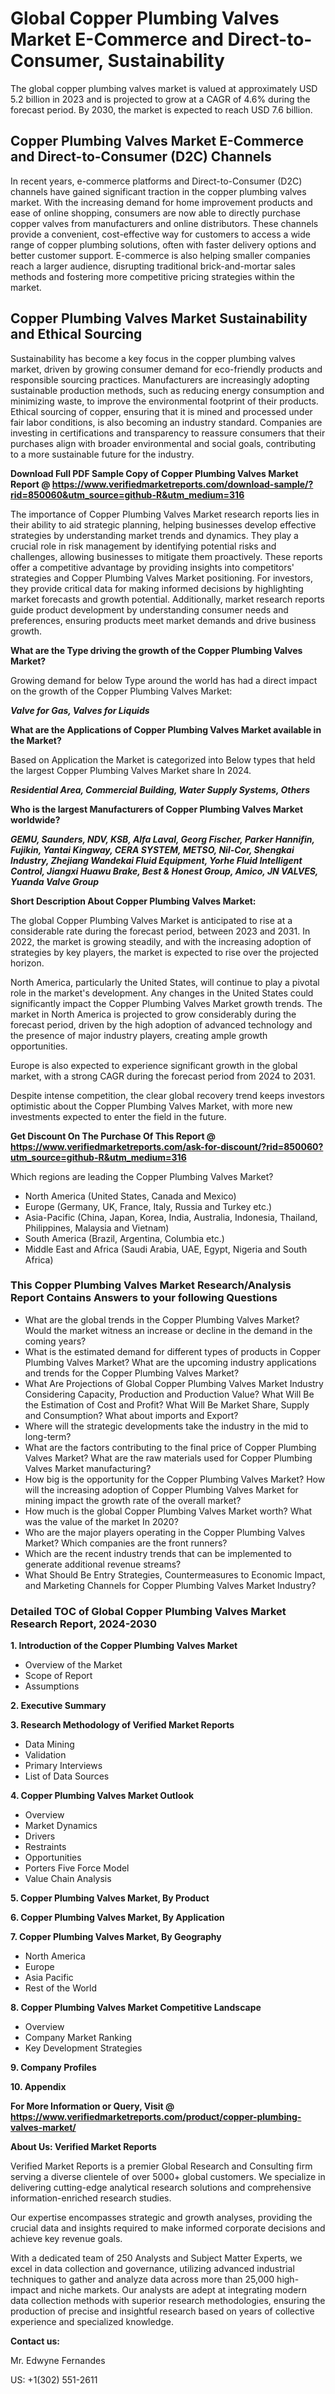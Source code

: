 <h1>Global Copper Plumbing Valves Market E-Commerce and Direct-to-Consumer, Sustainability</h1><p class=""><p>The global copper plumbing valves market is valued at approximately USD 5.2 billion in 2023 and is projected to grow at a CAGR of 4.6% during the forecast period. By 2030, the market is expected to reach USD 7.6 billion.</p><h2>Copper Plumbing Valves Market E-Commerce and Direct-to-Consumer (D2C) Channels</h2><p>In recent years, e-commerce platforms and Direct-to-Consumer (D2C) channels have gained significant traction in the copper plumbing valves market. With the increasing demand for home improvement products and ease of online shopping, consumers are now able to directly purchase copper valves from manufacturers and online distributors. These channels provide a convenient, cost-effective way for customers to access a wide range of copper plumbing solutions, often with faster delivery options and better customer support. E-commerce is also helping smaller companies reach a larger audience, disrupting traditional brick-and-mortar sales methods and fostering more competitive pricing strategies within the market.</p><h2>Copper Plumbing Valves Market Sustainability and Ethical Sourcing</h2><p>Sustainability has become a key focus in the copper plumbing valves market, driven by growing consumer demand for eco-friendly products and responsible sourcing practices. Manufacturers are increasingly adopting sustainable production methods, such as reducing energy consumption and minimizing waste, to improve the environmental footprint of their products. Ethical sourcing of copper, ensuring that it is mined and processed under fair labor conditions, is also becoming an industry standard. Companies are investing in certifications and transparency to reassure consumers that their purchases align with broader environmental and social goals, contributing to a more sustainable future for the industry.</p></p><p class=""><strong>Download Full PDF Sample Copy of Copper Plumbing Valves Market Report @ <a href="https://www.verifiedmarketreports.com/download-sample/?rid=850060&utm_source=github-R&utm_medium=316" target="_blank">https://www.verifiedmarketreports.com/download-sample/?rid=850060&utm_source=github-R&utm_medium=316</a></strong></p><p>The importance of&nbsp;Copper Plumbing Valves Market research reports lies in their ability to aid strategic planning, helping businesses develop effective strategies by understanding market trends and dynamics. They play a crucial role in risk management by identifying potential risks and challenges, allowing businesses to mitigate them proactively. These reports offer a competitive advantage by providing insights into competitors' strategies and Copper Plumbing Valves Market positioning. For investors, they provide critical data for making informed decisions by highlighting market forecasts and growth potential. Additionally, market research reports guide product development by understanding consumer needs and preferences, ensuring products meet market demands and drive business growth.</p><p><strong>What are the&nbsp;Type driving the growth of the Copper Plumbing Valves Market?</strong></p><p id="" class="">Growing demand for below Type around the world has had a direct impact on the growth of the Copper Plumbing Valves Market:</p><p class=""><em><strong>Valve for Gas, Valves for Liquids</strong></em></p><p class=""><strong>What are the&nbsp;Applications&nbsp;of Copper Plumbing Valves Market available in the Market?</strong></p><p id="" class="">Based on Application the Market is categorized into Below types that held the largest Copper Plumbing Valves Market share In 2024.</p><p class=""><em><strong>Residential Area, Commercial Building, Water Supply Systems, Others</strong></em></p><p class=""><strong>Who is the largest Manufacturers of Copper Plumbing Valves Market worldwide?</strong></p><p><em><strong>GEMU, Saunders, NDV, KSB, Alfa Laval, Georg Fischer, Parker Hannifin, Fujikin, Yantai Kingway, CERA SYSTEM, METSO, Nil-Cor, Shengkai Industry, Zhejiang Wandekai Fluid Equipment, Yorhe Fluid Intelligent Control, Jiangxi Huawu Brake, Best & Honest Group, Amico, JN VALVES, Yuanda Valve Group</strong></em></p><p id="" class=""><strong>Short Description About Copper Plumbing Valves Market:</strong></p><p>The global Copper Plumbing Valves Market is anticipated to rise at a considerable rate during the forecast period, between 2023 and 2031. In 2022, the market is growing steadily, and with the increasing adoption of strategies by key players, the market is expected to rise over the projected horizon.</p><p>North America, particularly the United States, will continue to play a pivotal role in the market's development. Any changes in the United States could significantly impact the Copper Plumbing Valves Market growth trends. The market in North America is projected to grow considerably during the forecast period, driven by the high adoption of advanced technology and the presence of major industry players, creating ample growth opportunities.</p><p>Europe is also expected to experience significant growth in the global market, with a strong CAGR during the forecast period from 2024 to 2031.</p><p>Despite intense competition, the clear global recovery trend keeps investors optimistic about the Copper Plumbing Valves Market, with more new investments expected to enter the field in the future.</p><p id="" class=""><strong>Get Discount On The Purchase Of This Report @ <a href="https://www.verifiedmarketreports.com/ask-for-discount/?rid=850060?utm_source=github-R&utm_medium=316" target="_blank">https://www.verifiedmarketreports.com/ask-for-discount/?rid=850060?utm_source=github-R&utm_medium=316</a></strong></p><p class="">Which regions are leading the Copper Plumbing Valves Market?</p><ul><li>North America (United States, Canada and Mexico)</li><li>Europe (Germany, UK, France, Italy, Russia and Turkey etc.)</li><li>Asia-Pacific (China, Japan, Korea, India, Australia, Indonesia, Thailand, Philippines, Malaysia and Vietnam)</li><li>South America (Brazil, Argentina, Columbia etc.)</li><li>Middle East and Africa (Saudi Arabia, UAE, Egypt, Nigeria and South Africa)</li></ul><h3 id="" class="">This Copper Plumbing Valves Market Research/Analysis Report Contains Answers to your following Questions</h3><ul><li>What are the global trends in the Copper Plumbing Valves Market? Would the market witness an increase or decline in the demand in the coming years?</li><li>What is the estimated demand for different types of products in Copper Plumbing Valves Market? What are the upcoming industry applications and trends for the Copper Plumbing Valves Market?</li><li>What Are Projections of Global Copper Plumbing Valves Market Industry Considering Capacity, Production and Production Value? What Will Be the Estimation of Cost and Profit? What Will Be Market Share, Supply and Consumption? What about imports and Export?</li><li>Where will the strategic developments take the industry in the mid to long-term?</li><li>What are the factors contributing to the final price of Copper Plumbing Valves Market? What are the raw materials used for Copper Plumbing Valves Market manufacturing?</li><li>How big is the opportunity for the Copper Plumbing Valves Market? How will the increasing adoption of Copper Plumbing Valves Market for mining impact the growth rate of the overall market?</li><li>How much is the global Copper Plumbing Valves Market worth? What was the value of the market In 2020?</li><li>Who are the major players operating in the Copper Plumbing Valves Market? Which companies are the front runners?</li><li>Which are the recent industry trends that can be implemented to generate additional revenue streams?</li><li>What Should Be Entry Strategies, Countermeasures to Economic Impact, and Marketing Channels for Copper Plumbing Valves Market Industry?</li></ul><h3 id="" class="">Detailed TOC of Global Copper Plumbing Valves Market Research Report, 2024-2030</h3><p id="" class=""><strong>1. Introduction of the Copper Plumbing Valves Market</strong></p><ul><li>Overview of the Market</li><li>Scope of Report</li><li>Assumptions</li></ul><p id="" class=""><strong>2. Executive Summary</strong></p><p id="" class=""><strong>3. Research Methodology of Verified Market Reports</strong></p><ul><li>Data Mining</li><li>Validation</li><li>Primary Interviews</li><li>List of Data Sources</li></ul><p id="" class=""><strong>4. Copper Plumbing Valves Market Outlook</strong></p><ul><li>Overview</li><li>Market Dynamics</li><li>Drivers</li><li>Restraints</li><li>Opportunities</li><li>Porters Five Force Model</li><li>Value Chain Analysis</li></ul><p id="" class=""><strong>5. Copper Plumbing Valves Market, By Product</strong></p><p id="" class=""><strong>6. Copper Plumbing Valves Market, By Application</strong></p><p id="" class=""><strong>7. Copper Plumbing Valves Market, By Geography</strong></p><ul><li>North America</li><li>Europe</li><li>Asia Pacific</li><li>Rest of the World</li></ul><p id="" class=""><strong>8. Copper Plumbing Valves Market Competitive Landscape</strong></p><ul><li>Overview</li><li>Company Market Ranking</li><li>Key Development Strategies</li></ul><p id="" class=""><strong>9. Company Profiles</strong></p><p id="" class=""><strong>10. Appendix</strong></p><p id="" class=""><strong>For More Information or Query, Visit @ <a href="https://www.verifiedmarketreports.com/product/copper-plumbing-valves-market/" target="_blank">https://www.verifiedmarketreports.com/product/copper-plumbing-valves-market/</a></strong></p><p id="" class=""><strong>About Us: Verified Market Reports</strong></p><p id="" class="">Verified Market Reports is a premier Global Research and Consulting firm serving a diverse clientele of over 5000+ global customers. We specialize in delivering cutting-edge analytical research solutions and comprehensive information-enriched research studies.</p><p id="" class="">Our expertise encompasses strategic and growth analyses, providing the crucial data and insights required to make informed corporate decisions and achieve key revenue goals.</p><p id="" class="">With a dedicated team of 250 Analysts and Subject Matter Experts, we excel in data collection and governance, utilizing advanced industrial techniques to gather and analyze data across more than 25,000 high-impact and niche markets. Our analysts are adept at integrating modern data collection methods with superior research methodologies, ensuring the production of precise and insightful research based on years of collective experience and specialized knowledge.</p><p id="" class=""><strong>Contact us:</strong></p><p id="" class="">Mr. Edwyne Fernandes</p><p id="" class="">US: +1(302) 551-2611</p>